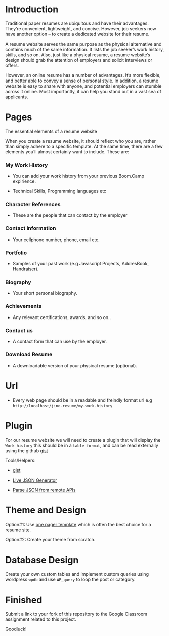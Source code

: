 # Introduction

Traditional paper resumes are ubiquitous and have their advantages. They’re convenient, lightweight, and concise. However, job seekers now have another option – to create a dedicated website for their resume.

A resume website serves the same purpose as the physical alternative and contains much of the same information. It lists the job seeker’s work history, skills, and so on. Also, just like a physical resume, a resume website’s design should grab the attention of employers and solicit interviews or offers.

However, an online resume has a number of advantages. It’s more flexible, and better able to convey a sense of personal style. In addition, a resume website is easy to share with anyone, and potential employers can stumble across it online. Most importantly, it can help you stand out in a vast sea of applicants.


# Pages

The essential elements of a resume website

When you create a resume website, it should reflect who you are, rather than simply adhere to a specific template. At the same time, there are a few elements you’ll almost certainly want to include. These are:


### My Work History

* You can add your work history from your previous Boom.Camp expirience.

* Technical Skills, Programming languages etc

### Character References

* These are the people that can contact by the employer

### Contact information

* Your cellphone number, phone, email etc.

### Portfolio

* Samples of your past work (e.g Javascript Projects, AddresBook, Handraiser).

### Biography

* Your short personal biography.

### Achievements

* Any relevant certifications, awards, and so on..

### Contact us

* A contact form that can use by the employer.

### Download Resume

* A downloadable version of your physical resume (optional).

# Url

* Every web page should be in a readable and freindly format url e.g `http://localhost/jino-resume/my-work-history`

# Plugin

For our resume website we will need to create a plugin that will display the `Work history` this should be in a `table format`, and can be read externally using the github [gist](https://gist.githubusercontent.com/thomasdavis/c9dcfa1b37dec07fb2ee7f36d7278105/raw/eb7968eb551bee9e3136b420394549b9680439d4/resume.json)

Tools/Helpers:

* [gist](https://gist.github.com/)

* [Live JSON Generator](http://www.objgen.com/json)

* [Parse JSON from remote APIs](https://pippinsplugins.com/using-wp_remote_get-to-parse-json-from-remote-apis/)


# Theme and Design

Option#1: Use [one pager template](https://wordpress.org/themes/search/one%20pager/) which is often the best choice for a resume site.

Option#2: Create your theme from scratch.

# Database Design 

Create your own custom tables and implement custom queries using wordpress `wpdb` and use `WP_query` to loop the post or category.

# Finished

Submit a link to your fork of this repository to the Google Classroom assignment related to this project.

Goodluck!
